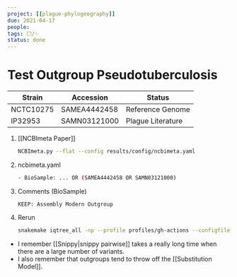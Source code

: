 ```yaml
---
project: [[plague-phylogeography]]
due: 2021-04-17
people:
tags: ⬜/✨
status: done
---
```


# Test Outgroup Pseudotuberculosis

| Strain    | Accession    | Status            |
| --------- | ------------ | ----------------- |
| NCTC10275 | SAMEA4442458 | Reference Genome  |
| IP32953   | SAMN03121000 | Plague Literature | 

1. [[NCBImeta Paper]]

	```bash
	NCBImeta.py --flat --config results/config/ncbimeta.yaml
	```

1. ncbimeta.yaml

	```bash
	- BioSample: ... OR (SAMEA4442458 OR SAMN03121000)
	```
	
1. Comments (BioSample)
	```
	KEEP: Assembly Modern Outgroup
	```

1. Rerun

	```bash
	snakemake iqtree_all -np --profile profiles/gh-actions --configfile results/config/snakemake.yaml
	```
	
  - I remember [[Snippy|snippy pairwise]] takes a really long time when there are a large number of variants.
  - I also remember that outgroups tend to throw off the [[Substitution Model]].